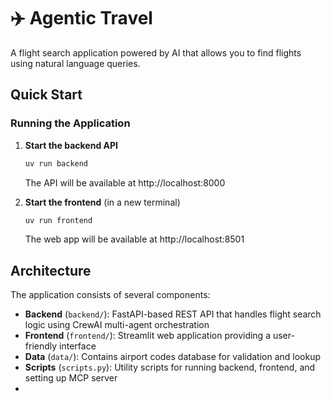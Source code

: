 # ✈️ Agentic Travel

A flight search application powered by AI that allows you to find flights using natural language queries.

## Quick Start

### Running the Application

1. **Start the backend API**
   ```bash
   uv run backend
   ```
   The API will be available at http://localhost:8000

2. **Start the frontend** (in a new terminal)
   ```bash
   uv run frontend
   ```
   The web app will be available at http://localhost:8501

## Architecture

The application consists of several components:

- **Backend** (`backend/`): FastAPI-based REST API that handles flight search logic using CrewAI multi-agent orchestration
- **Frontend** (`frontend/`): Streamlit web application providing a user-friendly interface
- **Data** (`data/`): Contains airport codes database for validation and lookup
- **Scripts** (`scripts.py`): Utility scripts for running backend, frontend, and setting up MCP server
- 